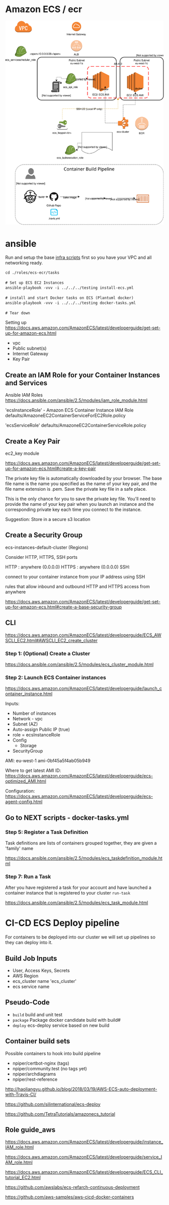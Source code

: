 # Amazon ECS / ecr

![Deploy](./docs/ecs-ecr.svg)


# ansible

Run and setup the base [infra scripts](../../infra/README.md) first so you have your VPC and all networking ready.

```
cd ./roles/ecs-ecr/tasks

# Set up ECS EC2 Instances
ansible-playbook -vvv -i ../../../testing install-ecs.yml

# install and start Docker tasks on ECS (Plantuml docker)
ansible-playbook -vvv -i ../../../testing docker-tasks.yml

# Tear down

```

Setting up
https://docs.aws.amazon.com/AmazonECS/latest/developerguide/get-set-up-for-amazon-ecs.html

* vpc
* Public subnet(s)
* Internet Gateway
* Key Pair


## Create an IAM Role for your Container Instances and Services

Ansible IAM Roles
https://docs.ansible.com/ansible/2.5/modules/iam_role_module.html

'ecsInstanceRole' -  Amazon ECS Container Instance IAM Role
defaults/AmazoneEC2ContainerServiceForEC2Role.policy

'ecsServiceRole'
defaults/AmazoneEC2ContainerServiceRole.policy

## Create a Key Pair

ec2_key module

https://docs.aws.amazon.com/AmazonECS/latest/developerguide/get-set-up-for-amazon-ecs.html#create-a-key-pair

The private key file is automatically downloaded by your browser. The base file name is the name you specified as the name of your key pair, and the file name extension is .pem. Save the private key file in a safe place.

This is the only chance for you to save the private key file. You'll need to provide the name of your key pair when you launch an instance and the corresponding private key each time you connect to the instance.

Suggestion: Store in a secure s3 location

## Create a Security Group

ecs-instances-default-cluster (Regions)

Consider HTTP, HTTPS, SSH ports

HTTP : anywhere (0.0.0.0)
HTTPS : anywhere (0.0.0.0)
SSH:

connect to your container instance from your IP address using SSH

rules that allow inbound and outbound HTTP and HTTPS access from anywhere

https://docs.aws.amazon.com/AmazonECS/latest/developerguide/get-set-up-for-amazon-ecs.html#create-a-base-security-group


## CLI

https://docs.aws.amazon.com/AmazonECS/latest/developerguide/ECS_AWSCLI_EC2.html#AWSCLI_EC2_create_cluster

### Step 1: (Optional) Create a Cluster

https://docs.ansible.com/ansible/2.5/modules/ecs_cluster_module.html

### Step 2:  Launch ECS Container instances
https://docs.aws.amazon.com/AmazonECS/latest/developerguide/launch_container_instance.html

Inputs:
 * Number of instances
 * Network - vpc
 * Subnet (AZ)
 * Auto-assign Public IP (true)
 * role = ecsInstanceRole
 * Config
   - Storage
 * SecurityGroup

AMI:
eu-west-1	ami-0bf45a5f4ab05b949

Where to get latest AMI ID:
https://docs.aws.amazon.com/AmazonECS/latest/developerguide/ecs-optimized_AMI.html

Configuration:
https://docs.aws.amazon.com/AmazonECS/latest/developerguide/ecs-agent-config.html

## Go to NEXT scripts - docker-tasks.yml


### Step 5: Register a Task Definition

Task definitions are lists of containers grouped together, they are given a 'family' name

https://docs.ansible.com/ansible/2.5/modules/ecs_taskdefinition_module.html

### Step 7: Run a Task
After you have registered a task for your account and have launched a container instance that is registered to your cluster `run-task`

https://docs.ansible.com/ansible/2.5/modules/ecs_task_module.html

# CI-CD ECS Deploy pipeline

For containers to be deployed into our cluster we will set up pipelines so they can deploy into it.

## Build Job Inputs

 * User, Access Keys, Secrets
 * AWS Region
 * ecs_cluster name 'ecs_cluster'
 * ecs service name

## Pseudo-Code

 * `build` build and unit test
 * `package` Package docker candidate build with build#
 * `deploy` ecs-deploy service based on new build

## Container build sets

Possible containers to hook into build pipeline

 * npiper/certbot-nginx (tags)
 * npiper/community.test (no tags yet)
 * npiper/archdiagrams
 * npiper/rest-reference



http://haoliangyu.github.io/blog/2018/03/19/AWS-ECS-auto-deployment-with-Travis-CI/

https://github.com/silinternational/ecs-deploy

https://github.com/TetraTutorials/amazonecs_tutorial

## Role guide_aws

https://docs.aws.amazon.com/AmazonECS/latest/developerguide/instance_IAM_role.html

https://docs.aws.amazon.com/AmazonECS/latest/developerguide/service_IAM_role.html

https://docs.aws.amazon.com/AmazonECS/latest/developerguide/ECS_CLI_tutorial_EC2.html

https://github.com/awslabs/ecs-refarch-continuous-deployment


https://github.com/aws-samples/aws-cicd-docker-containers
